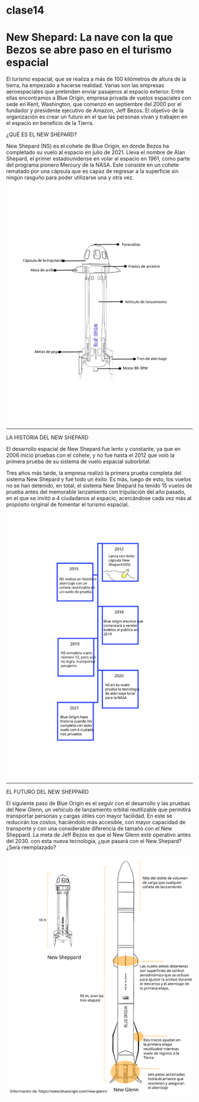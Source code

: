 # clase14
# New Shepard: La nave con la que Bezos se abre paso en el turismo espacial

El turismo espacial, que se realiza a más de 100 kilómetros de altura de la tierra, ha empezado a hacerse realidad. Varias son las empresas aeroespaciales que pretenden enviar pasajeros al espacio exterior. 
Entre ellas encontramos a Blue Origin, empresa privada de vuelos espaciales con sede en Kent, Washington, que comenzó en septiembre del 2000 por el fundador y presidente ejecutivo de Amazon, Jeff Bezos.  El objetivo de la organización es crear un futuro en el que las personas vivan y trabajen en el espacio en beneficio de la Tierra. 

¿QUÉ ES EL NEW SHEPARD?

New Shepard (NS) es el cohete de Blue Origin, en donde Bezos ha completado su vuelo al espacio en julio de 2021. Lleva el nombre de Alan Shepard, el primer estadounidense en volar al espacio en 1961, como parte del programa pionero Mercury de la NASA. Este consiste en un cohete rematado por una cápsula que es capaz de regresar a la superficie sin ningún rasguño para poder utilizarse una y otra vez. 
![partes de New Shepard](https://raw.githubusercontent.com/Blue-Jeff-Bezos/clase14/eb546a49b2e1415c3e857f837d03d8e54e92f8c7/svg/partes%20de%20New%20Shepard.svg)

---

LA HISTORIA DEL NEW SHEPARD

El desarrollo espacial de New Shepard fue lento y constante, ya que en 2006 inició pruebas con el cohete, y no fue hasta el 2012 que voló la primera prueba de su sistema de vuelo espacial suborbital. 

Tres años más tarde, la empresa realizó la primera prueba completa del sistema New Shepard y fue todo un éxito. Es más, luego de esto, los vuelos no se han detenido, en total, el sistema New Shepard ha tenido 15 vuelos de prueba antes del memorable lanzamiento con tripulación del año pasado, en el que se invitó a 4 ciudadanos al espacio, acercándose cada vez más al propósito original de fomentar el turismo espacial.

![bluee](https://raw.githubusercontent.com/Blue-Jeff-Bezos/clase14/eb546a49b2e1415c3e857f837d03d8e54e92f8c7/svg/bluee.svg)

---

EL FUTURO DEL NEW SHEPPARD
 
El siguiente paso de Blue Origin es el seguir con el desarrollo y las pruebas del New Glenn, un vehículo de lanzamiento orbital reutilizable que permitirá transportar personas y cargas útiles con mayor facilidad.
En este se reducirán los costos, haciéndolo más accesible, con mayor capacidad de transporte y con una considerable diferencia de tamaño con el New Sheppard.
La meta de Jeff Bezos es que el New Glenn esté operativo antes del 2030.
con esta nueva tecnología, ¿que pasará con el New Shepard? ¿Será reemplazado?

![New Glenn](https://raw.githubusercontent.com/Blue-Jeff-Bezos/clase14/717fd22f4916afe2a047694bb5fca215b7ef05a4/svg/New%20Glenn.svg)
